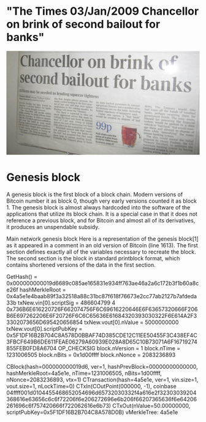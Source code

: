 # "The Times 03/Jan/2009 Chancellor on brink of second bailout for banks" 
![Genesis](Gensis-block-hash.jpg)




# Genesis block
A genesis block is the first block of a block chain. Modern versions of Bitcoin number it as block 0, though very early versions counted it as block 1. The genesis block is almost always hardcoded into the software of the applications that utilize its block chain. It is a special case in that it does not reference a previous block, and for Bitcoin and almost all of its derivatives, it produces an unspendable subsidy.

Main network genesis block
Here is a representation of the genesis block[1] as it appeared in a comment in an old version of Bitcoin (line 1613). The first section defines exactly all of the variables necessary to recreate the block. The second section is the block in standard printblock format, which contains shortened versions of the data in the first section.

GetHash()      = 0x000000000019d6689c085ae165831e934ff763ae46a2a6c172b3f1b60a8ce26f
hashMerkleRoot = 0x4a5e1e4baab89f3a32518a88c31bc87f618f76673e2cc77ab2127b7afdeda33b
txNew.vin[0].scriptSig     = 486604799 4 0x736B6E616220726F662074756F6C69616220646E6F63657320666F206B6E697262206E6F20726F6C6C65636E61684320393030322F6E614A2F33302073656D695420656854
txNew.vout[0].nValue       = 5000000000
txNew.vout[0].scriptPubKey = 0x5F1DF16B2B704C8A578D0BBAF74D385CDE12C11EE50455F3C438EF4C3FBCF649B6DE611FEAE06279A60939E028A8D65C10B73071A6F16719274855FEB0FD8A6704 OP_CHECKSIG
block.nVersion = 1
block.nTime    = 1231006505
block.nBits    = 0x1d00ffff
block.nNonce   = 2083236893

CBlock(hash=000000000019d6, ver=1, hashPrevBlock=00000000000000, hashMerkleRoot=4a5e1e, nTime=1231006505, nBits=1d00ffff, nNonce=2083236893, vtx=1)
  CTransaction(hash=4a5e1e, ver=1, vin.size=1, vout.size=1, nLockTime=0)
    CTxIn(COutPoint(000000, -1), coinbase 04ffff001d0104455468652054696d65732030332f4a616e2f32303039204368616e63656c6c6f72206f6e206272696e6b206f66207365636f6e64206261696c6f757420666f722062616e6b73)
    CTxOut(nValue=50.00000000, scriptPubKey=0x5F1DF16B2B704C8A578D0B)
  vMerkleTree: 4a5e1e
